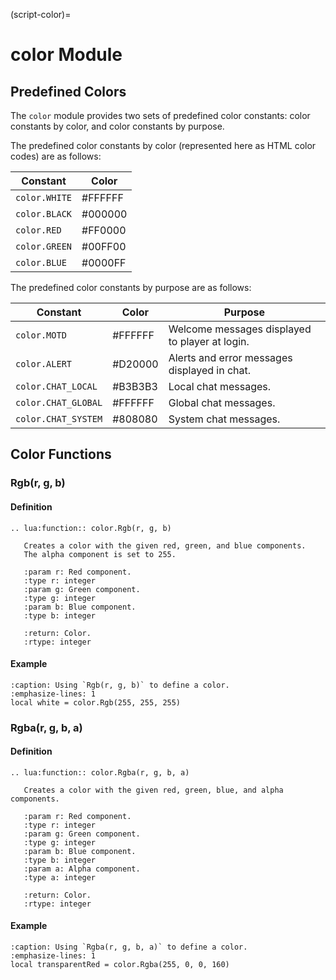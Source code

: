 (script-color)=
# color Module

## Predefined Colors

The `color` module provides two sets of predefined color constants:
color constants by color, and color constants by purpose.

The predefined color constants by color (represented here as HTML color
codes) are as follows:

|Constant     |Color  |
|-------------|-------|
|`color.WHITE`|#FFFFFF|
|`color.BLACK`|#000000|
|`color.RED`  |#FF0000|
|`color.GREEN`|#00FF00|
|`color.BLUE` |#0000FF|

The predefined color constants by purpose are as follows:

|Constant           |Color  |Purpose                                       |
|-------------------|-------|----------------------------------------------|
|`color.MOTD`       |#FFFFFF|Welcome messages displayed to player at login.|
|`color.ALERT`      |#D20000|Alerts and error messages displayed in chat.  |
|`color.CHAT_LOCAL` |#B3B3B3|Local chat messages.                          |
|`color.CHAT_GLOBAL`|#FFFFFF|Global chat messages.                         |
|`color.CHAT_SYSTEM`|#808080|System chat messages.                         |

## Color Functions

### Rgb(r, g, b)

#### Definition

```{eval-rst}
.. lua:function:: color.Rgb(r, g, b)

   Creates a color with the given red, green, and blue components.
   The alpha component is set to 255.
   
   :param r: Red component.
   :type r: integer
   :param g: Green component.
   :type g: integer
   :param b: Blue component.
   :type b: integer
   
   :return: Color.
   :rtype: integer
```

#### Example

```{code-block} lua
:caption: Using `Rgb(r, g, b)` to define a color.
:emphasize-lines: 1
local white = color.Rgb(255, 255, 255)
```

### Rgba(r, g, b, a)

#### Definition

```{eval-rst}
.. lua:function:: color.Rgba(r, g, b, a)

   Creates a color with the given red, green, blue, and alpha components.
   
   :param r: Red component.
   :type r: integer
   :param g: Green component.
   :type g: integer
   :param b: Blue component.
   :type b: integer
   :param a: Alpha component.
   :type a: integer
   
   :return: Color.
   :rtype: integer
```

#### Example

```{code-block} lua
:caption: Using `Rgba(r, g, b, a)` to define a color.
:emphasize-lines: 1
local transparentRed = color.Rgba(255, 0, 0, 160)
```
